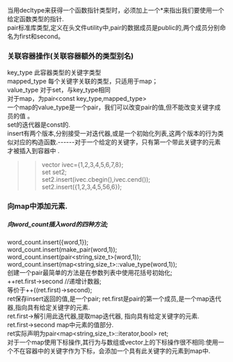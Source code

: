 当用decltype来获得一个函数指针类型时，必须加上一个*来指出我们要使用一个给定函数类型的指针.   
pair标准库类型,定义在头文件utility中,pair的数据成员是public的,两个成员分别命名为first和second。   
### 关联容器操作(关联容器额外的类型别名)   
key_type  此容器类型的关键字类型  
mapped_type   每个关键字关联的类型，只适用于map；  
value_type    对于set，与key_type相同  
              对于map，为pair<const key_type,mapped_type>    
一个map的value_type是一个pair，我们可以改变pair的值,但不能改变关键字成员的值 。  
set的迭代器是const的.    
insert有两个版本,分别接受一对迭代器,或是一个初始化列表,这两个版本的行为类似对应的构造函数.------对于一个给定的关键字，只有第一个带此关键字的元素才被插入到容器中 .      
>> vector<int> ivec={1,2,3,4,5,6,7,8};  
>> set<int> set2;  
>> set2.insert(ivec.cbegin(),ivec.cend());  
>> set2.insert({1,2,3,4,5,56,6});  
### 向map中添加元素.
##### 向word_count插入word的四种方法;  
word_count.insert({word,1});  
word_count.insert(make_pair(word,1));  
word_count.insert(pair<string,size_t>(word,1));
word_count.insert(map<string,size_t>::value_type(word,1));  
创建一个pair最简单的方法是在参数列表中使用花括号初始化;     
++ret.first->second   //递增计数器;  
等价于++((ret.first)->second);  
ret保存insert返回的值,是一个pair;
ret.first是pair的第一个成员,是一个map迭代器,指向具有给定关键字的元素.  
ret.first->解引用此迭代器,提取map迭代器, 指向具有给定关键字的元素.  
ret.first->second map中元素的值部分.   
ret实际声明为pair<map<string,size_t>::iterator,bool> ret;   
对于一个map使用下标操作,其行为与数组或vector上的下标操作很不相同:使用一个不在容器中的关键字作为下标，会添加一个具有此关键字的元素到map中.  

